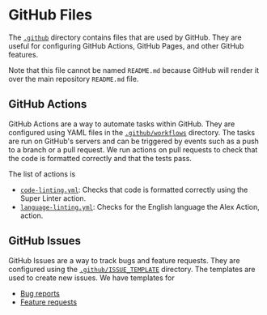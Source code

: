 # GitHub Files

The [`.github`](./../.github) directory contains files that are used by GitHub.
They are useful for configuring GitHub Actions, GitHub Pages, and other GitHub features.

Note that this file cannot be named `README.md` because GitHub will render it over the main repository `README.md` file.

## GitHub Actions

GitHub Actions are a way to automate tasks within GitHub.
They are configured using YAML files in the [`.github/workflows`](./workflows) directory.
The tasks are run on GitHub's servers and can be triggered by events such as a push to a branch or a pull request.
We run actions on pull requests to check that the code is formatted correctly and that the tests pass.

The list of actions is

- [`code-linting.yml`](./workflows/code-linting.yml): Checks that code is formatted correctly using the Super Linter action.
- [`language-linting.yml`](./workflows/language-linting.yml): Checks for the English language the Alex Action, action.

## GitHub Issues

GitHub Issues are a way to track bugs and feature requests.
They are configured using the [`.github/ISSUE_TEMPLATE`](./ISSUE_TEMPLATE) directory.
The templates are used to create new issues.
We have templates for

- [Bug reports](./ISSUE_TEMPLATE/bug_report.md)
- [Feature requests](./ISSUE_TEMPLATE/feature_request.md)
